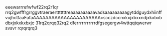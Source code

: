 eeewarrrefwfwf22rq2r1qr  rrq2gwfffrgrrggvtraeraertttttttreaaaaaaaaaavadsaaaaaaaaagytddguydxhiinffvujhctfaaFafaAAAAAAAAAAAAAAAAAAAAAAcscczdccnxkxjxbxxndjxkxbxbdbxjxkxkxbxjc 31rq2qrqq32rq2
dferrrrrrrrrrrdfgsegergw4wttqqtqwerwr
svsvr
rqrqrqrq3
